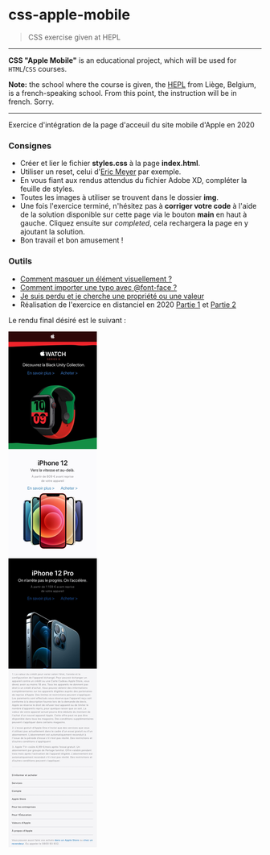 # css-apple-mobile

> CSS exercise given at HEPL

* * *

**CSS "Apple Mobile"** is an educational project, which will be used for `HTML`/`CSS` courses.

**Note:** the school where the course is given, the [HEPL](http://www.provincedeliege.be/hauteecole) from Liège, Belgium, is a french-speaking school. From this point, the instruction will be in french. Sorry.

* * *

Exercice d'intégration de la page d'acceuil du site mobile d'Apple en 2020

### Consignes

* Créer et lier le fichier **styles.css** à la page **index.html**.
* Utiliser un reset, celui d'[Eric Meyer](https://meyerweb.com/eric/tools/css/reset/) par exemple.
* En vous fiant aux rendus attendus du fichier Adobe XD, compléter la feuille de styles.
* Toutes les images à utiliser se trouvent dans le dossier **img**.
* Une fois l'exercice terminé, n'hésitez pas à **corriger votre code** à l'aide de la solution disponible sur cette page via le bouton **main** en haut à gauche. Cliquez ensuite sur *completed*, cela rechargera la page en y ajoutant la solution.
* Bon travail et bon amusement&nbsp;!


### Outils

- [Comment masquer un élément visuellement ?](https://css-tricks.com/places-its-tempting-to-use-display-none-but-dont/)
- [Comment importer une typo avec @font-face ?](https://developer.mozilla.org/fr/docs/Web/CSS/@font-face)
- [Je suis perdu et je cherche une propriété ou une valeur](https://github.com/tecg-cpw/css-steptools)
- Réalisation de l'exercice en distanciel en 2020 [Partie 1](https://www.youtube.com/watch?v=LrhsmjseLUc) et [Partie 2](https://www.youtube.com/watch?v=jMd7lFKgP9o)


Le rendu final désiré est le suivant :

![rendu final](./Design/Apple-homepage.jpg)

